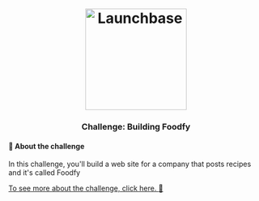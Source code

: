 <h1 align="center">
    <img alt="Launchbase" src="https://storage.googleapis.com/golden-wind/bootcamp-launchbase/logo.png" width="200px" />
</h1>

<h3 align="center">
  Challenge: Building Foodfy
</h3>

#### :rocket: About the challenge

In this challenge, you'll build a web site for a company that posts recipes and it's called Foodfy

[To see more about the challenge, click here.  :rocket:](https://github.com/Rocketseat/bootcamp-launchbase-desafios-02/blob/master/desafios/02-foodfy.md)